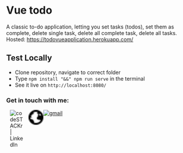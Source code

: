 # Vue todo
A classic to-do application, letting you set tasks (todos), set them as complete, delete single task, delete all complete task, delete all tasks. 
Hosted: https://todovueapplication.herokuapp.com/

## Test Locally
- Clone repository, navigate to correct folder
- Type ``` npm install "&&" npm run serve ``` in the terminal
- See it live on ``` http://localhost:8080/ ```

### Get in touch with me:
[<img align="left" style="margin-left: 10px;" alt="codeSTACKr | LinkedIn" width="40px" src="https://cdn.jsdelivr.net/npm/simple-icons@v3/icons/linkedin.svg" />][linkedin]
[<img align="left" style="margin-left: 10px;" alt="codeSTACKr.com" width="40px" src="https://raw.githubusercontent.com/iconic/open-iconic/master/svg/globe.svg" />][website]
<a href="mailto:bragecontact@gmail.com"><img width="40px" className="homepage__contact" alt="gmail" src="https://i.imgur.com/mo4E0Fb.png"/></a>


 [linkedin]: https://www.linkedin.com/in/brage-rosberg/
 [website]: https://www.bragerosberg.com
